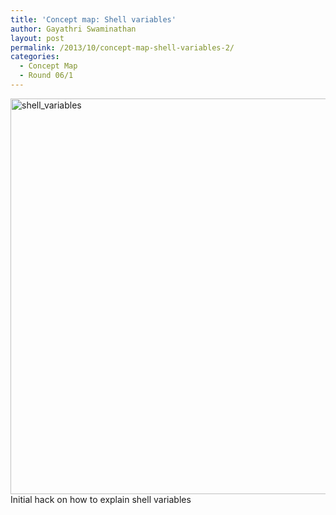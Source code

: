 ```yaml
---
title: 'Concept map: Shell variables'
author: Gayathri Swaminathan
layout: post
permalink: /2013/10/concept-map-shell-variables-2/
categories:
  - Concept Map
  - Round 06/1
---
```

[<img class="aligncenter size-full wp-image-4746" alt="shell_variables" src="http://teaching.software-carpentry.org/wp-content/uploads/2013/10/shell_variables.png" width="865" height="633" />][1]Initial hack on how to explain shell variables

 [1]: http://teaching.software-carpentry.org/wp-content/uploads/2013/10/shell_variables.png